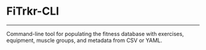 # FiTrkr-CLI 
---

Command-line tool for populating the fitness database with exercises, equipment, muscle groups, and metadata from CSV or YAML.
